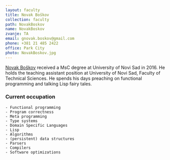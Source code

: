 ```yaml
---
layout: faculty
title: Novak Boškov
collection: faculty
path: NovakBoskov
name: NovakBoskov
zvanje: TA
email: gnovak.boskov@gmail.com
phone: +381 21 485 2422
office: Park City
photo: NovakBoskov.jpg
---
```


[Novak Boškov](https://novakboskov.github.io/) received a MsC degree
at University of Novi Sad in 2016. He holds the teaching assistant
position at University of Novi Sad, Faculty of Technical Sciences. He
spends his days preaching on functional programming and talking Lisp
fairy tales.

### Current occupation
    - Functional programming
    - Program correctness
    - Meta programming
    - Type systems
    - Domain Specific Languages
    - Lisp
    - Algorithms
    - (persistent) data structures
    - Parsers
    - Compilers
    - Software optimizations
